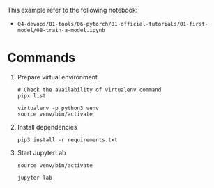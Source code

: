 This example refer to the following notebook:
- `04-devops/01-tools/06-pytorch/01-official-tutorials/01-first-model/08-train-a-model.ipynb`


# Commands

1. Prepare virtual environment

    ``` shell
    # Check the availability of virtualenv command
    pipx list

    virtualenv -p python3 venv
    source venv/bin/activate
    ```
2. Install dependencies

    ``` shell
    pip3 install -r requirements.txt
    ```

3. Start JupyterLab

    ``` shell
    source venv/bin/activate

    jupyter-lab
    ```
